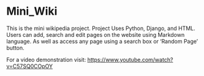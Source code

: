 # Mini_Wiki

This is the mini wikipedia project. Project Uses Python, Django, and HTML. Users can add, search and edit pages on the website using Markdown language.
As well as access any page using a search box or ‘Random Page’ button. 

For a video demonstration visit: https://www.youtube.com/watch?v=C57SQ0COpOY

